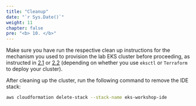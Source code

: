 ```yaml
---
title: "Cleanup"
date: "`r Sys.Date()`"
weight: 11
chapter: false
pre: "<b> 10. </b>"
---
```


Make sure you have run the respective clean up instructions for the mechanism you used to provision the lab EKS cluster before proceeding, as instructed in [2.1](../2-Prerequiste/2.1-eksctl/) or [2.2](../2-Prerequiste/2.2-terraform/) (depending on whether you use `eksctl` or `Terraform` to deploy your cluster).

After cleaning up the cluster, run the following command to remove the IDE stack:
```bash
aws cloudformation delete-stack --stack-name eks-workshop-ide
```